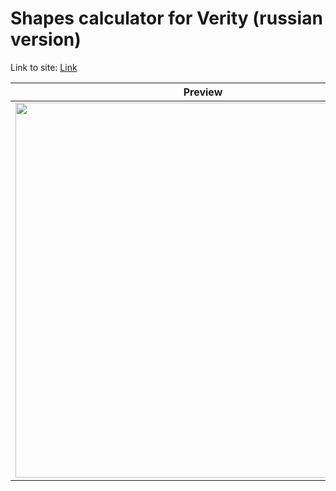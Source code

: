 # Shapes calculator for Verity (russian version)
Link to site: [Link](https://co0ldoge.github.io/Salvations-Edge-Verity_RU/)

| Preview |
|:----------:|
| <img src="https://github.com/user-attachments/assets/022b58f3-d397-4e90-91ab-f73867d78959" height="600" /> |
